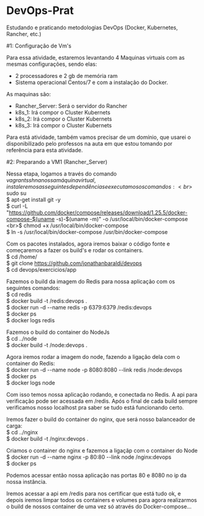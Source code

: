 # DevOps-Prat
Estudando e praticando metodologias DevOps (Docker, Kubernetes, Rancher, etc.)

#1: Configuração de Vm's

Para essa atividade, estaremos levantando 4 Maquinas virtuais com as mesmas configurações, sendo elas:
- 2 processadores e 2 gb de memória ram
- Sistema operacional Centos/7 e com a instalação do Docker. 

As maquinas são:
- Rancher_Server: Será o servidor do Rancher
- k8s_1: Irá compor o Cluster Kubernets
- k8s_2: Irá compor o Cluster Kubernets
- k8s_3: Irá compor o Cluster Kubernets

Para está atividade, também vamos precisar de um domínio, que usarei o disponibilizado pelo professos na auta em que estou tomando por referência para esta atividade.

#2: Preparando a VM1 (Rancher_Server)

Nessa etapa, logamos a través do comando $vagrant ssh na nossa máquina virtual, instaleremos as seguintes dependências e executamos os comandos: 
<br>$ sudo su
<br>$ apt-get install git -y
<br>$ curl -L "https://github.com/docker/compose/releases/download/1.25.5/docker-compose-$(uname -s)-$(uname -m)" -o /usr/local/bin/docker-compose
<br>$ chmod +x /usr/local/bin/docker-compose
<br>$ ln -s /usr/local/bin/docker-compose /usr/bin/docker-compose

Com os pacotes instalados, agora iremos baixar o código fonte e começaremos a fazer os build's e rodar os containers.
<br>$ cd /home/
<br>$ git clone https://github.com/jonathanbaraldi/devops
<br>$ cd devops/exercicios/app

Fazemos o build da imagem do Redis para nossa aplicação com os seguintes comandos:
<br>$ cd redis
<br>$ docker build -t <dockerhub-user>/redis:devops .
<br>$ docker run -d --name redis -p 6379:6379 <dockerhub-user>/redis:devops
<br>$ docker ps
<br>$ docker logs redis

Fazemos o build do container do NodeJs
<br>$ cd ../node
<br>$ docker build -t <dockerhub-user>/node:devops .

Agora iremos rodar a imagem do node, fazendo a ligação dela com o container do Redis:
<br>$ docker run -d --name node -p 8080:8080 --link redis <dockerhub-user>/node:devops
<br>$ docker ps 
<br>$ docker logs node

Com isso temos nossa aplicação rodando, e conectada no Redis. A api para verificação pode ser acessada em /redis. Após o final de cada build sempre verificamos nosso localhost pra saber se tudo está funcionando certo.

Iremos fazer o build do container do nginx, que será nosso balanceador de carga:
<br>$ cd ../nginx
<br>$ docker build -t <dockerhub-user>/nginx:devops .

Criamos o container do nginx e fazemos a ligaçãp com o container do Node
<br>$ docker run -d --name nginx -p 80:80 --link node <dockerhub-user>/nginx:devops
<br>$ docker ps

Podemos acessar então nossa aplicação nas portas 80 e 8080 no ip da nossa instância.

Iremos acessar a api em /redis para nos certificar que está tudo ok, e depois iremos limpar todos os containers e volumes para agora realizarmos o build de nossos container de uma vez só através do Docker-compose...
